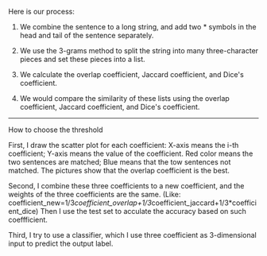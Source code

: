 Here is our process:

1. We combine the sentence to a long string, and add two * symbols in the head and tail of the sentence separately.

2. We use the 3-grams method to split the string into many three-character pieces and set these pieces into a list.

3. We calculate the overlap coefficient, Jaccard coefficient, and Dice's coefficient.

4. We would compare the similarity of these lists using the overlap coefficient, Jaccard coefficient, and Dice's coefficient.

---------------------------------------------------------------------------------------------
How to choose the threshold

First, I draw the scatter plot for each coefficient: X-axis means the i-th coefficient; Y-axis means the value of the coefficient. Red color means the two sentences are matched; Blue means that the tow sentences not matched.
       The pictures show that the overlap coefficient is the best.

Second, I combine these three coefficients to a new coefficient, and the weights of the three coefficients are the same. (Like: coefficient_new=1/3*coefficient_overlap+1/3*coefficient_jaccard+1/3*coefficient_dice) Then I use the test set to acculate the accuracy based on such coeffficient.

Third, I try to use a classifier, which I use three coefficient as 3-dimensional input to predict the output label.

